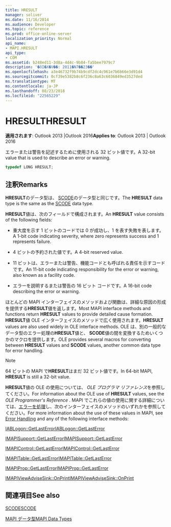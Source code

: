 ```yaml
---
title: HRESULT
manager: soliver
ms.date: 11/16/2014
ms.audience: Developer
ms.topic: reference
ms.prod: office-online-server
localization_priority: Normal
api_name:
- MAPI.HRESULT
api_type:
- COM
ms.assetid: b248ed11-3d8a-4d4c-9b84-fa5bee7979c7
description: '�ŏI�X�V��: 2011�N7��23��'
ms.openlocfilehash: a3e46732f9b74b9cdf2dc4c961e7b6b66e3d91d4
ms.sourcegitcommit: 0cf39e5382b8c6f236c8a63c6036849ed3527ded
ms.translationtype: MT
ms.contentlocale: ja-JP
ms.lasthandoff: 08/23/2018
ms.locfileid: "22565229"
---
```

# <a name="hresult"></a><span data-ttu-id="7df8e-103">HRESULT</span><span class="sxs-lookup"><span data-stu-id="7df8e-103">HRESULT</span></span>

  
  
<span data-ttu-id="7df8e-104">**適用されます**: Outlook 2013 |Outlook 2016</span><span class="sxs-lookup"><span data-stu-id="7df8e-104">**Applies to**: Outlook 2013 | Outlook 2016</span></span> 
  
<span data-ttu-id="7df8e-105">エラーまたは警告を記述するために使用される 32 ビット値です。</span><span class="sxs-lookup"><span data-stu-id="7df8e-105">A 32-bit value that is used to describe an error or warning.</span></span>
  
```cpp
typedef LONG HRESULT;
```

## <a name="remarks"></a><span data-ttu-id="7df8e-106">注釈</span><span class="sxs-lookup"><span data-stu-id="7df8e-106">Remarks</span></span>

<span data-ttu-id="7df8e-107">**HRESULT**のデータ型は、 [SCODE](scode.md)のデータ型と同じです。</span><span class="sxs-lookup"><span data-stu-id="7df8e-107">The **HRESULT** data type is the same as the [SCODE](scode.md) data type.</span></span> 
  
<span data-ttu-id="7df8e-108">**HRESULT**値は、次のフィールドで構成されます。</span><span class="sxs-lookup"><span data-stu-id="7df8e-108">An **HRESULT** value consists of the following fields:</span></span> 
  
- <span data-ttu-id="7df8e-109">重大度を示す 1 ビットのコードでは 0 が成功し、1 を表す失敗を表します。</span><span class="sxs-lookup"><span data-stu-id="7df8e-109">A 1-bit code indicating severity, where zero represents success and 1 represents failure.</span></span>
    
- <span data-ttu-id="7df8e-110">4 ビットの予約された値です。</span><span class="sxs-lookup"><span data-stu-id="7df8e-110">A 4-bit reserved value.</span></span>
    
- <span data-ttu-id="7df8e-111">11 ビットは、エラーまたは警告、機能コードとも呼ばれる責任を示すコードです。</span><span class="sxs-lookup"><span data-stu-id="7df8e-111">An 11-bit code indicating responsibility for the error or warning, also known as a facility code.</span></span>
    
- <span data-ttu-id="7df8e-112">エラーを説明するまたは警告の 16 ビット コードです。</span><span class="sxs-lookup"><span data-stu-id="7df8e-112">A 16-bit code describing the error or warning.</span></span>
    
<span data-ttu-id="7df8e-113">ほとんどの MAPI インターフェイスのメソッドおよび関数は、詳細な原因の形成を提供する**HRESULT**値を返します。</span><span class="sxs-lookup"><span data-stu-id="7df8e-113">Most MAPI interface methods and functions return **HRESULT** values to provide detailed cause formation.</span></span> <span data-ttu-id="7df8e-114">**HRESULT**値 OLE インターフェイスのメソッドで広く使用されます。</span><span class="sxs-lookup"><span data-stu-id="7df8e-114">**HRESULT** values are also used widely in OLE interface methods.</span></span> <span data-ttu-id="7df8e-115">OLE は、別の一般的なデータ型のエラー処理の**HRESULT**値と、 **SCODE**値の間を変換するためいくつかのマクロを提供します。</span><span class="sxs-lookup"><span data-stu-id="7df8e-115">OLE provides several macros for converting between **HRESULT** values and **SCODE** values, another common data type for error handling.</span></span> 
  
> [!NOTE]
> <span data-ttu-id="7df8e-116">64 ビットの MAPI で**HRESULT**はまだ 32 ビット値です。</span><span class="sxs-lookup"><span data-stu-id="7df8e-116">In 64-bit MAPI, **HRESULT** is still a 32-bit value.</span></span> 
  
<span data-ttu-id="7df8e-117">**HRESULT**値の OLE の使用については、 *OLE プログラマ リファレンス*を参照してください。</span><span class="sxs-lookup"><span data-stu-id="7df8e-117">For information about the OLE use of **HRESULT** values, see the  *OLE Programmer's Reference*  .</span></span> <span data-ttu-id="7df8e-118">MAPI でこれらの値の使用に関する詳細については、[エラーを処理](error-handling-in-mapi.md)し、次のインターフェイスのメソッドのいずれかを参照してください。</span><span class="sxs-lookup"><span data-stu-id="7df8e-118">For more information about the use of these values in MAPI, see [Error Handling](error-handling-in-mapi.md) and any of the following interface methods:</span></span> 
  
[<span data-ttu-id="7df8e-119">IABLogon::GetLastError</span><span class="sxs-lookup"><span data-stu-id="7df8e-119">IABLogon::GetLastError</span></span>](iablogon-getlasterror.md)
  
[<span data-ttu-id="7df8e-120">IMAPISupport::GetLastError</span><span class="sxs-lookup"><span data-stu-id="7df8e-120">IMAPISupport::GetLastError</span></span>](imapisupport-getlasterror.md)
  
[<span data-ttu-id="7df8e-121">IMAPIControl::GetLastError</span><span class="sxs-lookup"><span data-stu-id="7df8e-121">IMAPIControl::GetLastError</span></span>](imapicontrol-getlasterror.md)
  
[<span data-ttu-id="7df8e-122">IMAPITable::GetLastError</span><span class="sxs-lookup"><span data-stu-id="7df8e-122">IMAPITable::GetLastError</span></span>](imapitable-getlasterror.md)
  
[<span data-ttu-id="7df8e-123">IMAPIProp::GetLastError</span><span class="sxs-lookup"><span data-stu-id="7df8e-123">IMAPIProp::GetLastError</span></span>](imapiprop-getlasterror.md)
  
[<span data-ttu-id="7df8e-124">IMAPIViewAdviseSink::OnPrint</span><span class="sxs-lookup"><span data-stu-id="7df8e-124">IMAPIViewAdviseSink::OnPrint</span></span>](imapiviewadvisesink-onprint.md)
  
## <a name="see-also"></a><span data-ttu-id="7df8e-125">関連項目</span><span class="sxs-lookup"><span data-stu-id="7df8e-125">See also</span></span>



[<span data-ttu-id="7df8e-126">SCODE</span><span class="sxs-lookup"><span data-stu-id="7df8e-126">SCODE</span></span>](scode.md)


[<span data-ttu-id="7df8e-127">MAPI データ型</span><span class="sxs-lookup"><span data-stu-id="7df8e-127">MAPI Data Types</span></span>](mapi-data-types.md)

